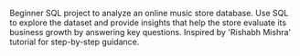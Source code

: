 Beginner SQL project to analyze an online music store database. Use SQL to explore the dataset and provide insights that help the store evaluate its business growth by answering key questions.
Inspired by 'Rishabh Mishra' tutorial for step-by-step guidance.

